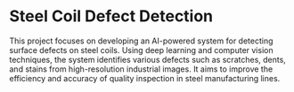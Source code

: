 # Steel Coil Defect Detection
This project focuses on developing an AI-powered system for detecting surface defects on steel coils.
Using deep learning and computer vision techniques, the system identifies various defects such as scratches, dents, and stains from high-resolution industrial images.
It aims to improve the efficiency and accuracy of quality inspection in steel manufacturing lines.
